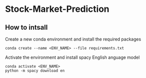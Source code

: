 # Stock-Market-Prediction

## How to intsall

Create a new conda environment and install the required packages
```shell
conda create --name <ENV_NAME> --file requirements.txt
```
Activate the environment and install spacy English anguage model
```shell
conda activate <ENV_NAME>
python -m spacy download en
```